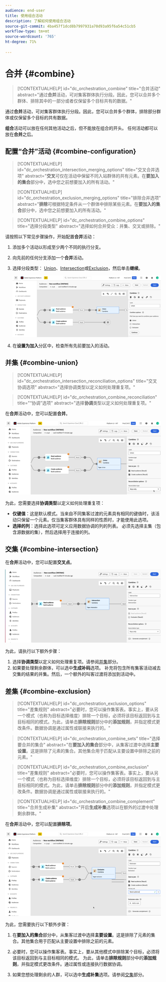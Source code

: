 ```yaml
---
audience: end-user
title: 使用组合活动
description: 了解如何使用组合活动
source-git-commit: 4ba457f1dcd8b7997931a70d93a95f6a54c51cb5
workflow-type: tm+mt
source-wordcount: '765'
ht-degree: 71%

---
```



# 合并 {#combine}

>[!CONTEXTUALHELP]
>id="dc_orchestration_combine"
>title="合并活动"
>abstract="通过&#x200B;**合并**&#x200B;活动，可对集客群体执行分段。因此，您可以合并多个群体、排除其中的一部分或者仅保留多个目标共有的数据。"

通过&#x200B;**合并**&#x200B;活动，可对集客群体执行分段。因此，您可以合并多个群体，排除部分群体或仅保留多个目标的共有数据。

**组合**&#x200B;活动可以放在任何其他活动之后，但不能放在组合的开头。 任何活动都可以放在&#x200B;**合并**&#x200B;之后。

## 配置“合并”活动 {#combine-configuration}

>[!CONTEXTUALHELP]
>id="dc_orchestration_intersection_merging_options"
>title="交叉合并选项"
>abstract="**交叉**&#x200B;可仅在活动中保留不同入站群体的共有元素。在&#x200B;**要加入的集合**&#x200B;部分中，选中您之前想要加入的所有活动。"

>[!CONTEXTUALHELP]
>id="dc_orchestration_exclusion_merging_options"
>title="排除合并选项"
>abstract="**排除**&#x200B;可根据特定条件从一个群体中排除某些元素。在&#x200B;**要加入的集合**&#x200B;部分中，选中您之前想要加入的所有活动。"

>[!CONTEXTUALHELP]
>id="dc_orchestration_combine_options"
>title="选择分段类型"
>abstract="选择如何合并受众：并集、交叉或排除。"

请按照以下常见步骤操作，开始配置&#x200B;**合并**&#x200B;活动：

1. 添加多个活动以形成至少两个不同的执行分支。

1. 向先前的任何分支添加一个&#x200B;**合并**&#x200B;活动。

1. 选择分段类型： [Union](#union)、[Intersection](#intersection)或[Exclusion](#exclusion)，然后单击&#x200B;**继续**。

   ![](../assets/combine.png)

1. 在&#x200B;**设置为加入**&#x200B;分区中，检查所有先前要加入的活动。

## 并集 {#combine-union}

>[!CONTEXTUALHELP]
>id="dc_orchestration_intersection_reconciliation_options"
>title="交叉协调选项"
>abstract="选择协调类型以定义如何处理重复项。"

>[!CONTEXTUALHELP]
>id="dc_orchestration_combine_reconciliation"
>title="“协调”选项"
>abstract="选择&#x200B;**协调**&#x200B;类型以定义如何处理重复项。"

在&#x200B;**合并**&#x200B;活动中，您可以配置&#x200B;**合并**。

![](../assets/combine-union.png)

为此，您需要选择&#x200B;**协调类型**&#x200B;以定义如何处理重复项：

* **仅键值**：这是默认模式。当来自不同集客过渡的元素具有相同的键值时，该活动只保留一个元素。仅当集客群体具有同样的性质时，才能使用此选项。
* **选择的列**：选择此选项可定义应用数据协调的列的列表。 必须先选择主集（包含源数据的集），然后选择用于连接的列。

## 交集 {#combine-intersection}

在&#x200B;**合并**&#x200B;活动中，您可以配置&#x200B;**交叉点**。

![](../assets/combine-intersection.png)

为此，请执行以下额外步骤：

1. 选择&#x200B;**协调类型**&#x200B;以定义如何处理重复项。请参阅[并集](#union)部分。
1. 如果要处理剩余群体，可以选中&#x200B;**生成补码**&#x200B;选项。 补充将包含所有集客活动减去交集的结果的并集。然后，一个额外的叫客过渡将添加到活动中。

## 差集 {#combine-exclusion}

>[!CONTEXTUALHELP]
>id="dc_orchestration_exclusion_options"
>title="差集规则"
>abstract="必要时，您可以操作集客表。事实上，要从另一个模式（也称为目标选择维度）排除一个目标，必须将该目标返回到与主目标相同的模式。为此，请单击&#x200B;**排除规则**&#x200B;部分中的&#x200B;**添加规则**，并指定模式更改条件。数据协调是通过属性或联接来执行的。"

>[!CONTEXTUALHELP]
>id="dc_orchestration_combine_sets"
>title="选择要合并的集合"
>abstract="在&#x200B;**要加入的集合**&#x200B;部分中，从集客过渡中选择&#x200B;**主要设置**。这是排除了元素的集合。其他集合用于匹配从主要设置中排除之前的元素。"

>[!CONTEXTUALHELP]
>id="dc_orchestration_combine_exclusion"
>title="差集规则"
>abstract="必要时，您可以操作集客表。事实上，要从另一个模式（也称为目标选择维度）排除一个目标，必须将该目标返回到与主目标相同的模式。为此，请单击&#x200B;**排除规则**&#x200B;部分中的&#x200B;**添加规则**，并指定模式更改条件。数据协调是通过属性或联接来执行的。"

>[!CONTEXTUALHELP]
>id="dc_orchestration_combine_complement"
>title="合并生成补集"
>abstract="开启&#x200B;**生成补集**&#x200B;选项以在额外的过渡中处理剩余群体。"

在&#x200B;**合并**&#x200B;活动中，您可以配置&#x200B;**排除项**。

![](../assets/combine-exclusion.png)

为此，您需要执行以下额外步骤：

1. 在&#x200B;**要加入的集合**&#x200B;部分中，从集客过渡中选择&#x200B;**主要设置**。这是排除了元素的集合。其他集合用于匹配从主要设置中排除之前的元素。

1. 必要时，您可以操作集客表。事实上，要从其他模式中排除某个目标，必须将该目标返回到与主目标相同的模式。 为此，请单击&#x200B;**排除规则**&#x200B;部分中的&#x200B;**添加规则**，并指定模式更改条件。通过属性或连接执行数据协调。<!-- pas compris-->
1. 如果您想处理剩余的人群，可以选中&#x200B;**生成补集**&#x200B;选项。请参阅[交集](#intersection)部分。

<!--
## Examples{#combine-examples}

In the following example, we are using a **Combine** activity and we add a **union** to retrieves all the profiles of the two queries: persons between 18 and 27 years old and persons between 34 and 40 years old.

![](../assets/workflow-union-example.png)

The following example shows the **intersection** between two query activities. It is being used here to retrieve profiles who are between 18 to 27 years old and whose email address has been provided.

![](../assets/workflow-intersection-example.png)

The following **exclusion** example shows two queries configured to filter profiles who are between 18 and 27 years old and have an Adobe email domain. The profiles with an Adobe email domain are then excluded from the first set. 

![](../assets/workflow-exclusion-example.png)
-->
